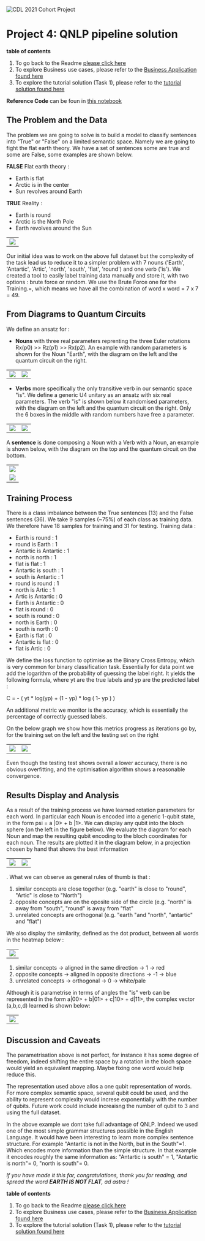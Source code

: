 ![CDL 2021 Cohort Project](../figures/CDL_logo.jpg)
# Project 4: QNLP pipeline solution

**table of contents**

1. To go back to the Readme [please click here](./README.md)
2. To explore Business use cases, please refer to the [Business Application found here](./Business_Application.md)
3. To explore the tutorial solution (Task 1), please refer to the [tutorial solution found here](./solutions_tutorial.md)

**Reference Code** can be foun in [this notebook](./QNLP_notebook.ipynb)

## The Problem and the Data
The problem we are going to solve is to build a model to classify sentences into "True" or "False" on a limited semantic space. Namely we are going to fight the flat earth theory. We have a set of sentences some are true and some are False, some examples are shown below.

**FALSE** Flat earth theory :
* Earth is flat
* Arctic is in the center
* Sun revolves around Earth

**TRUE** Reality :
* Earth is round
* Arctic is the North Pole
* Earth revolves around the Sun

<center>
<table>
        <tr>
            <td><img src="imgs/10_histogram.png"></td>
        </tr>
</table>
</center>

Our initial idea was to work on the above full dataset but the complexity of the task lead us to reduce it to a simpler problem with 7 nouns ('Earth', 'Antartic', 'Artic', 'north', 'south', 'flat', 'round') and one verb ('is'). We created a tool to easily label training data manually and store it, with two options : brute force or random. We use the Brute Force one for the Training.=, which means we have all the combination of word x word = 7 x 7 = 49.

## From Diagrams to Quantum Circuits

We define an ansatz for :

* **Nouns** with three real parameters reprenting the three Euler rotations Rx(p0) >> Rz(p1) >> Rx(p2). An example with random parameters is shown for the Noun "Earth", with the diagram on the left and the quantum circuit on the right.
<center>
<table>
        <tr>
            <td><img src="imgs/22_earth.png"></td>
            <td><img src="imgs/21_earth.png"></td>
        </tr>
</table>
</center>

* **Verbs** more specifically the only transitive verb in our semantic space "is". We define a generic U4 unitary as an ansatz with six real parameters. The verb "is" is shown below it randomised parameters, with the diagram on the left and the quantum circuit on the right. Only the 6 boxes in the middle with random numbers have free a parameter.
<center>
<table>
        <tr>
            <td><img src="imgs/31_is.png"></td>
            <td><img src="imgs/32_is.png"></td>
        </tr>
</table>
</center>

A **sentence** is done composing a Noun with a Verb with a Noun, an example is shown below, with the diagram on the top and the quantum circuit on the bottom.
<center>
<table>
        <tr>
            <td><img src="imgs/41_sentence.png"></td>
        </tr>
        <tr>
            <td><img src="imgs/42_sentence.png"></td>
        </tr>
</table>
</center>

## Training Process

There is a class imbalance between the True sentences (13) and the False sentences (36). We take 9 samples (~75%) of each class as training data. We therefore have 18 samples for training and 31 for testing. Training data :
- Earth is round :  1
- round is Earth :  1
- Antartic is Antartic :  1
- north is north :  1
- flat is flat :  1
- Antartic is south :  1
- south is Antartic :  1
- round is round :  1
- north is Artic :  1
- Artic is Antartic :  0
- Earth is Antartic :  0
- flat is round :  0
- south is round :  0
- north is Earth :  0
- south is north :  0
- Earth is flat :  0
- Antartic is flat :  0
- flat is Artic :  0

We define the loss function to optimise as the Binary Cross Entropy, which is very common for binary classification task. Essentially for data point we add the logarithm of the probability of guessing the label right. It yields the following formula, where yt are the true labels and yp are the predicted label :

C = - ( yt * log(yp) + (1 - yp) * log ( 1- yp ) )

An additional metric we monitor is the accuracy, which is essentially  the percentage of correctly guessed labels.

On the below graph we show how this metrics progress as iterations go by, for the training set on the left and the testing set on the right

<center>
<table>
        <tr>
            <td><img src="imgs/51_train.png"></td>
            <td><img src="imgs/52_test.png"></td>
        </tr>
</table>
</center>

Even though the testing test shows overall a lower accuracy, there is no obvious overfitting, and the optimisation algorithm shows a reasonable convergence.

## Results Display and Analysis

As a result of the training process we have learned rotation parameters for each word. In particular each Noun is encoded into a generic 1-qubit state, in the form psi = a |0> + b |1>. We can display any qubit into the bloch sphere (on the left in the figure below). We evaluate the diagram for each Noun and map the resulting qubit encoding to the bloch coordinates for each noun. The results are plotted it in the diagram below, in a projection chosen by hand that shows the best information
<center>
<table>
        <tr>
            <td><img src="imgs/61_bloch.png"></td>
            <td><img src="imgs/60_word_circle.png"></td>
        </tr>
</table>
</center>

. What we can observe as general rules of thumb is that :
1. similar concepts are close together (e.g. "earth" is close to "round", "Artic" is close to "North")
2. opposite concepts are on the oposite side of the circle (e.g. "north" is away from "south", "round" is away from "flat"
3. unrelated concepts are orthogonal (e.g. "earth "and "north", "antartic" and "flat")

We also display the similarity, defined as the dot product, between all words in the heatmap below :
<center>
<table>
        <tr>
            <td><img src="imgs/70_matrix.png"></td>
        </tr>
</table>
</center>

1. similar concepts -> aligned in the same direction -> 1 -> red
2. opposite concepts -> aligned in opposite directions -> -1 -> blue
3. unrelated concepts -> orthogonal -> 0 -> white/pale


Although it is parametrise in terms of angles the "is" verb can be represented in the form a|00> + b|01> + c|10> + d|11>, the complex vector (a,b,c,d) learned is shown below:
<center>
<table>
        <tr>
            <td><img src="imgs/80_is_embedding.png"></td>
        </tr>
</table>
</center>

## Discussion and Caveats

The parametrisation above is not perfect, for instance it has some degree of freedom, indeed shifting the entire space by a rotation in the bloch space would yield an equivalent mapping. Maybe fixing one word would help reduce this.

The representation used above allos a one qubit representation of words. For more complex semantic space, several qubit could be used, and the ability to represent complexity would increse exponentially with the number of qubits. Future work could include increaisng the number of qubit to 3 and using the full dataset.

In the above example we dont take full advantage of QNLP. Indeed we used one of the most simple grammar structures possible in the English Language. It would have been interesting to learn more complex sentence structure. For example "Antartic is not in the North, but in the South"=1. Which encodes more information than the simple structure. In that example it encodes roughly the same information as:  "Antartic is south" = 1, "Antartic is north"= 0, "north is south"= 0.


*If you have made it this far, congratulations, thank you for reading, and spread the word **EARTH IS NOT FLAT**, ad astra !*


**table of contents**

1. To go back to the Readme [please click here](./README.md)
2. To explore Business use cases, please refer to the [Business Application found here](./Business_Application.md)
3. To explore the tutorial solution (Task 1), please refer to the [tutorial solution found here](./solutions_tutorial.md)




